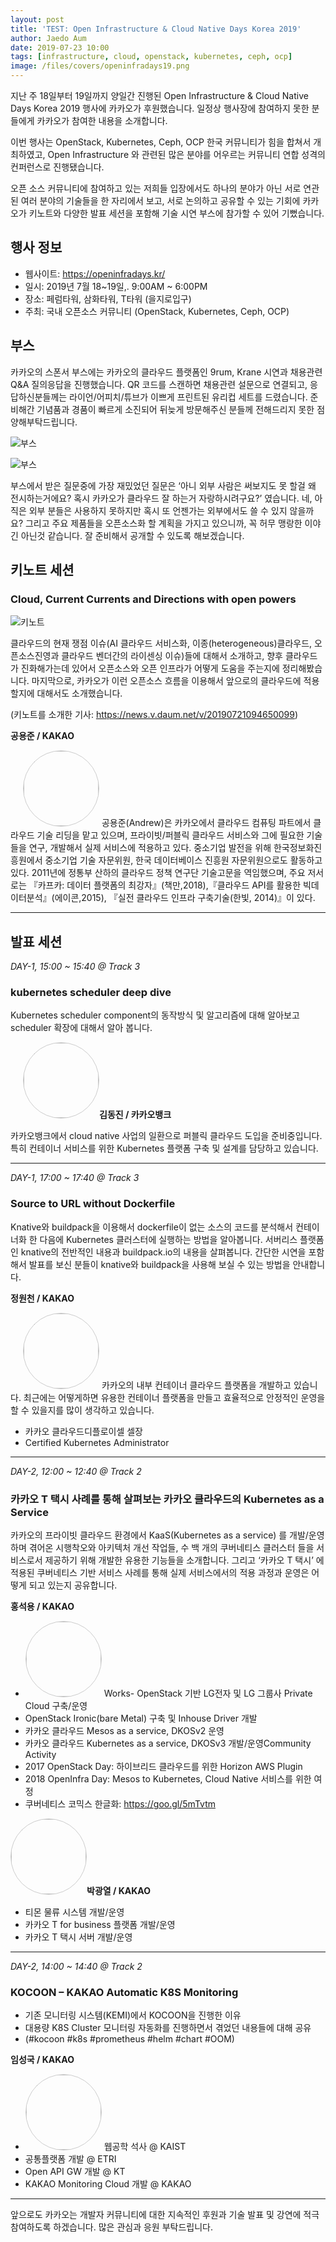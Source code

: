 ```yaml
---
layout: post
title: 'TEST: Open Infrastructure & Cloud Native Days Korea 2019'
author: Jaedo Aum
date: 2019-07-23 10:00
tags: [infrastructure, cloud, openstack, kubernetes, ceph, ocp]
image: /files/covers/openinfradays19.png
---
```


지난 주 18일부터 19일까지 양일간 진행된 Open Infrastructure & Cloud Native Days Korea 2019 행사에 카카오가 후원했습니다. 일정상 행사장에 참여하지 못한 분들에게 카카오가 참여한 내용을 소개합니다.

이번 행사는 OpenStack, Kubernetes, Ceph, OCP 한국 커뮤니티가 힘을 합쳐서 개최하였고, Open Infrastructure 와 관련된 많은 분야를 어우르는 커뮤니티 연합 성격의 컨퍼런스로 진행됐습니다.

오픈 소스 커뮤니티에 참여하고 있는 저희들 입장에서도 하나의 분야가 아닌 서로 연관된 여러 분야의 기술들을 한 자리에서 보고, 서로 논의하고 공유할 수 있는 기회에 카카오가 키노트와 다양한 발표 세션을 포함해 기술 시연 부스에 참가할 수 있어 기뻤습니다.

## 행사 정보

* 웹사이트: <https://openinfradays.kr/>
* 일시: 2019년 7월 18~19일,. 9:00AM ~ 6:00PM
* 장소: 페럼타워, 삼화타워, T타워 (을지로입구)
* 주최: 국내 오픈소스 커뮤니티 (OpenStack, Kubernetes, Ceph, OCP)

## 부스

카카오의 스폰서 부스에는 카카오의 클라우드 플랫폼인 9rum, Krane 시연과 채용관련 Q&A 질의응답을 진행했습니다. QR 코드를 스캔하면 채용관련 설문으로 연결되고, 응답하신분들께는 라이언/어피치/튜브가 이쁘게 프린트된 유리컵 세트를 드렸습니다. 준비해간 기념품과 경품이 빠르게 소진되어 뒤늦게 방문해주신 분들께 전해드리지 못한 점 양해부탁드립니다.

![부스](/files/openinfradays19-booth.jpg)

![부스](/files/openinfradays19-booth2.jpg)

부스에서 받은 질문중에 가장 재밌었던 질문은 ‘아니 외부 사람은 써보지도 못 할걸 왜 전시하는거에요? 혹시 카카오가 클라우드 잘 하는거 자랑하시려구요?’ 였습니다. 네, 아직은 외부 분들은 사용하지 못하지만 혹시 또 언젠가는 외부에서도  쓸 수 있지 않을까요? 그리고 주요 제품들을 오픈소스화 할 계획을 가지고 있으니까, 꼭 허무 맹랑한 이야긴 아닌것 같습니다. 잘 준비해서 공개할 수 있도록 해보겠습니다. 

## 키노트 세션

### Cloud, Current Currents and Directions with open powers

![키노트](/files/openinfradays19-keynote.jpg)

클라우드의 현재 쟁점 이슈(AI 클라우드 서비스화, 이종(heterogeneous)클라우드, 오픈소스진영과 클라우드 벤더간의 라이센싱 이슈)들에 대해서 소개하고, 향후 클라우드가 진화해가는데 있어서 오픈소스와 오픈 인프라가 어떻게 도움을 주는지에 정리해봤습니다. 마지막으로, 카카오가 이런 오픈소스 흐름을 이용해서 앞으로의 클라우드에 적용할지에 대해서도 소개했습니다. 

(키노트를 소개한 기사: <https://news.v.daum.net/v/20190721094650099>)

**공용준 / KAKAO**

<img src="/files/oid-andrew.jpeg" style="width:120px; border-radius:50%; border: 1px solid #ccc; margin-left: 20px;" class="pull-right" /> 공용준(Andrew)은 카카오에서 클라우드 컴퓨팅 파트에서 클라우드 기술 리딩을 맡고 있으며, 프라이빗/퍼블릭 클라우드 서비스와 그에 필요한 기술들을 연구, 개발해서 실제 서비스에 적용하고 있다. 중소기업 발전을 위해 한국정보화진흥원에서 중소기업 기술 자문위원, 한국 데이터베이스 진흥원 자문위원으로도 활동하고 있다. 2011년에 정통부 산하의 클라우드 정책 연구단 기술고문을 역임했으며, 주요 저서로는 『카프카: 데이터 플랫폼의 최강자』(책만,2018),『클라우드 API를 활용한 빅데이터분석』(에이콘,2015), 『실전 클라우드 인프라 구축기술(한빛, 2014)』이 있다.

***

## 발표 세션 

*DAY-1, 15:00 ~ 15:40 @ Track 3*

### kubernetes scheduler deep dive

Kubernetes scheduler component의 동작방식 및 알고리즘에 대해 알아보고 scheduler 확장에 대해서 알아 봅니다.

**<img src="/files/oid-dj.jpg" style="width:120px; margin-left:20px; border-radius:50%; border: 1px solid #ccc;" class="pull-right" />김동진 / 카카오뱅크**

카카오뱅크에서 cloud native 사업의 일환으로 퍼블릭 클라우드 도입을 준비중입니다.특히 컨테이너 서비스를 위한 Kubernetes 플랫폼 구축 및 설계를 담당하고 있습니다.

***

*DAY-1, 17:00 ~ 17:40 @ Track 3*

### Source to URL without Dockerfile

Knative와 buildpack을 이용해서 dockerfile이 없는 소스의 코드를 분석해서 컨테이너화 한 다음에 Kubernetes 클러스터에 실행하는 방법을 알아봅니다. 서버리스 플랫폼인 knative의 전반적인 내용과 buildpack.io의 내용을 살펴봅니다. 간단한 시연을 포함해서 발표를 보신 분들이 knative와 buildpack을 사용해 보실 수 있는 방법을 안내합니다.

**정원천 / KAKAO**

<img src="/files/oid-hardy.jpeg" style="width:120px; margin-left: 20px; border-radius:50%; border: 1px solid #ccc;" class="pull-right" /> 카카오의 내부 컨테이너 클라우드 플랫폼을 개발하고 있습니다. 최근에는 어떻게하면 유용한 컨테이너 플랫폼을 만들고 효율적으로 안정적인 운영을 할 수 있을지를 많이 생각하고 있습니다.

* 카카오 클라우드디플로이셀 셀장
* Certified Kubernetes Administrator

***

*DAY-2, 12:00 ~ 12:40 @ Track 2*

### 카카오 T 택시 사례를 통해 살펴보는 카카오 클라우드의 Kubernetes as a Service

카카오의 프라이빗 클라우드 환경에서 KaaS(Kubernetes as a service) 를 개발/운영하며 겪어온 시행착오와 아키텍처 개선 작업들, 수 백 개의 쿠버네티스 클러스터 들을 서비스로서 제공하기 위해 개발한 유용한 기능들을 소개합니다. 그리고 ‘카카오 T 택시’ 에 적용된 쿠버네티스 기반 서비스 사례를 통해 실제 서비스에서의 적용 과정과 운영은 어떻게 되고 있는지 공유합니다.

**홍석용 / KAKAO**

* <img src="/files/oid-dennis.jpeg" style="width:120px; border-radius:50%; border: 1px solid #ccc;" class="pull-right" /> Works- OpenStack 기반 LG전자 및 LG 그룹사 Private Cloud 구축/운영
* OpenStack Ironic(bare Metal) 구축 및 Inhouse Driver 개발
* 카카오 클라우드 Mesos as a service, DKOSv2 운영
* 카카오 클라우드 Kubernetes as a service, DKOSv3 개발/운영Community Activity
* 2017 OpenStack Day: 하이브리드 클라우드를 위한 Horizon AWS Plugin
* 2018 OpenInfra Day: Mesos to Kubernetes, Cloud Native 서비스를 위한 여정
* 쿠버네티스 코믹스 한글화: https://goo.gl/5mTvtm

**<img src="/files/oid-theodore.jpeg" style="width:120px; height:120px; border-radius:50%; border: 1px solid #ccc;" class="pull-right" />박광열 / KAKAO**

* 티몬 물류 시스템 개발/운영
* 카카오 T for business 플랫폼 개발/운영
* 카카오 T 택시 서버 개발/운영

***

*DAY-2, 14:00 ~ 14:40 @ Track 2*

### KOCOON – KAKAO Automatic K8S Monitoring

- 기존 모니터링 시스템(KEMI)에서 KOCOON을 진행한 이유
- 대용량 K8S Cluster 모니터링 자동화를 진행하면서 겪었던 내용들에 대해 공유
- (#kocoon #k8s #prometheus #helm #chart #OOM)

**임성국 / KAKAO**

* <img src="/files/oid-issac.jpg" style="width:120px; height:120px;border-radius:50%; border: 1px solid #ccc;" class="pull-right" /> 웹공학 석사 @ KAIST
* 공통플랫폼 개발 @ ETRI
* Open API GW 개발 @ KT
* KAKAO Monitoring Cloud 개발 @ KAKAO

***

앞으로도 카카오는 개발자 커뮤니티에 대한 지속적인 후원과 기술 발표 및 강연에 적극 참여하도록 하겠습니다. 많은 관심과 응원 부탁드립니다.

